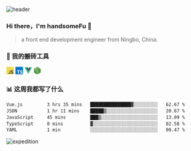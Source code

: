 ![header](https://raw.githubusercontent.com/fzq1998/fzq1998/master/header.png)

### Hi there，I'm handsomeFu 👋

> a front end development engineer from Ningbo, China.

### 🔧 我的搬砖工具
<code><img height="20" src="https://raw.githubusercontent.com/github/explore/80688e429a7d4ef2fca1e82350fe8e3517d3494d/topics/javascript/javascript.png" alt="javascript"></code>
<code><img height="20" src="https://raw.githubusercontent.com/github/explore/80688e429a7d4ef2fca1e82350fe8e3517d3494d/topics/typescript/typescript.png" alt="typescript"></code>
<code><img height="20" src="https://raw.githubusercontent.com/github/explore/80688e429a7d4ef2fca1e82350fe8e3517d3494d/topics/vue/vue.png" alt="vue"></code>
<code><img height="20" src="https://raw.githubusercontent.com/github/explore/80688e429a7d4ef2fca1e82350fe8e3517d3494d/topics/nodejs/nodejs.png" alt="nodejs"></code>



### 📊 这周我都写了什么
<!--START_SECTION:waka-->

```txt
Vue.js         3 hrs 35 mins   ███████████████▓░░░░░░░░░   62.67 %
JSON           1 hr 11 mins    █████▒░░░░░░░░░░░░░░░░░░░   20.67 %
JavaScript     45 mins         ███▒░░░░░░░░░░░░░░░░░░░░░   13.09 %
TypeScript     8 mins          ▓░░░░░░░░░░░░░░░░░░░░░░░░   02.58 %
YAML           1 min           ░░░░░░░░░░░░░░░░░░░░░░░░░   00.47 %
```

<!--END_SECTION:waka-->


![expedition](https://raw.githubusercontent.com/fzq1998/fzq1998/master/expedition.gif)

